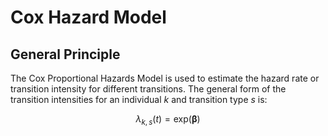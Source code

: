 # Cox Hazard Model 

## General Principle

The Cox Proportional Hazards Model is used to estimate the hazard rate or transition
intensity for different transitions. The general form of the transition intensities for 
an individual $k$ and transition type $s$ is:

$$\lambda_{k, s}(t) = \text{exp}(\mathbf{\beta})$$
